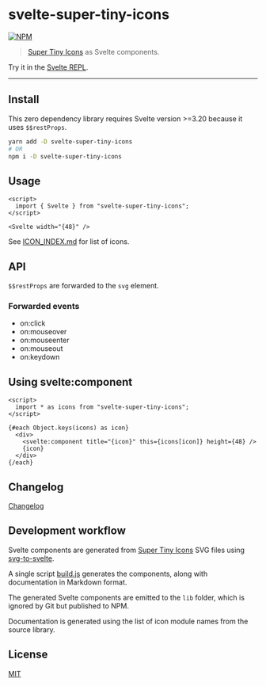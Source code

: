 # svelte-super-tiny-icons

[![NPM][npm]][npm-url]

> [Super Tiny Icons](https://github.com/edent/SuperTinyIcons) as Svelte components.

Try it in the [Svelte REPL](https://svelte.dev/repl/8562c4d563724c85a7940a57499c5140?version=3.24.1).

<!-- REPO_URL -->

---

<!-- TOC -->

## Install

This zero dependency library requires Svelte version >=3.20 because it uses `$$restProps`.

```sh
yarn add -D svelte-super-tiny-icons
# OR
npm i -D svelte-super-tiny-icons
```

## Usage

```svelte
<script>
  import { Svelte } from "svelte-super-tiny-icons";
</script>

<Svelte width="{48}" />
```

See [ICON_INDEX.md](ICON_INDEX.md) for list of icons.

## API

`$$restProps` are forwarded to the `svg` element.

### Forwarded events

- on:click
- on:mouseover
- on:mouseenter
- on:mouseout
- on:keydown

## Using svelte:component

```svelte
<script>
  import * as icons from "svelte-super-tiny-icons";
</script>

{#each Object.keys(icons) as icon}
  <div>
    <svelte:component title="{icon}" this={icons[icon]} height={48} />
    {icon}
  </div>
{/each}
```

## Changelog

[Changelog](CHANGELOG.md)

## Development workflow

Svelte components are generated from [Super Tiny Icons](https://github.com/edent/SuperTinyIcons) SVG files using [svg-to-svelte](https://github.com/metonym/svg-to-svelte).

A single script [build.js](build.js) generates the components, along with documentation in Markdown format.

The generated Svelte components are emitted to the `lib` folder, which is ignored by Git but published to NPM.

Documentation is generated using the list of icon module names from the source library.

## License

[MIT](LICENSE)

[npm]: https://img.shields.io/npm/v/svelte-super-tiny-icons.svg?color=%23ff3e00&style=for-the-badge
[npm-url]: https://npmjs.com/package/svelte-super-tiny-icons
